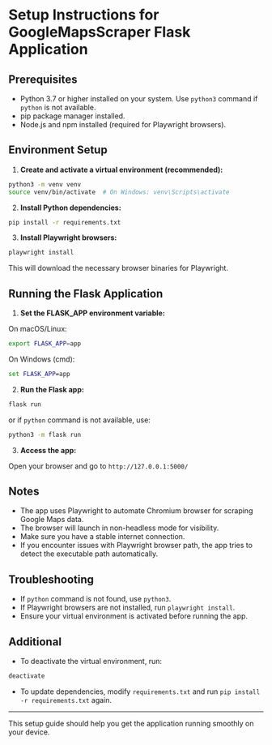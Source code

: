 # Setup Instructions for GoogleMapsScraper Flask Application

## Prerequisites

- Python 3.7 or higher installed on your system. Use `python3` command if `python` is not available.
- pip package manager installed.
- Node.js and npm installed (required for Playwright browsers).

## Environment Setup

1. **Create and activate a virtual environment (recommended):**

```bash
python3 -m venv venv
source venv/bin/activate  # On Windows: venv\Scripts\activate
```

2. **Install Python dependencies:**

```bash
pip install -r requirements.txt
```

3. **Install Playwright browsers:**

```bash
playwright install
```

This will download the necessary browser binaries for Playwright.

## Running the Flask Application

1. **Set the FLASK_APP environment variable:**

On macOS/Linux:

```bash
export FLASK_APP=app
```

On Windows (cmd):

```cmd
set FLASK_APP=app
```

2. **Run the Flask app:**

```bash
flask run
```

or if `python` command is not available, use:

```bash
python3 -m flask run
```

3. **Access the app:**

Open your browser and go to `http://127.0.0.1:5000/`

## Notes

- The app uses Playwright to automate Chromium browser for scraping Google Maps data.
- The browser will launch in non-headless mode for visibility.
- Make sure you have a stable internet connection.
- If you encounter issues with Playwright browser path, the app tries to detect the executable path automatically.

## Troubleshooting

- If `python` command is not found, use `python3`.
- If Playwright browsers are not installed, run `playwright install`.
- Ensure your virtual environment is activated before running the app.

## Additional

- To deactivate the virtual environment, run:

```bash
deactivate
```

- To update dependencies, modify `requirements.txt` and run `pip install -r requirements.txt` again.

---

This setup guide should help you get the application running smoothly on your device.
